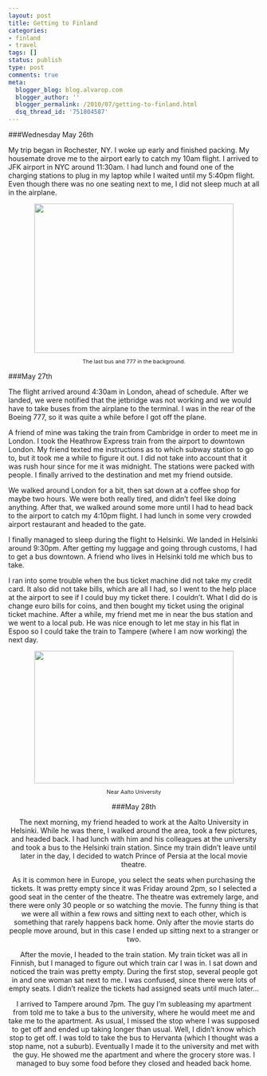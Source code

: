 ```yaml
---
layout: post
title: Getting to Finland
categories:
- finland
- travel
tags: []
status: publish
type: post
comments: true
meta:
  blogger_blog: blog.alvarop.com
  blogger_author: ''
  blogger_permalink: /2010/07/getting-to-finland.html
  dsq_thread_id: '751804587'
---
```


###Wednesday May 26th

My trip began in Rochester, NY. I woke up early and finished packing. My housemate drove me to the airport early to catch my 10am flight. I arrived to JFK airport in NYC around 11:30am. I had lunch and found one of the charging stations to plug in my laptop while I waited until my 5:40pm flight. Even though there was no one seating next to me, I did not sleep much at all in the airplane.

<div style="text-align: center;"><a onblur="try {parent.deselectBloggerImageGracefully();} catch(e) {}" href="/images/blgr/IMG_0010.JPG"><img style="display: block; margin: 0px auto 10px; text-align: center; cursor: pointer; width: 400px; height: 300px;" src="http://4.bp.blogspot.com/_k2p8q4xyXYc/TCytfk_zF9I/AAAAAAAAAIk/YSBEbCsWyLw/s400/IMG_0010.JPG" alt="" id="BLOGGER_PHOTO_ID_5488952803876607954" border="0" /></a><span style="font-size:78%;">The last bus and 777 in the background.</span></div>

###May 27th

The flight arrived around 4:30am in London, ahead of schedule.  After we landed, we were notified that the jetbridge was not working and we would have to take buses from the airplane to the terminal. I was in the rear of the Boeing 777, so it was quite a while before I got off the plane.

A friend of mine was taking the train from Cambridge in order to meet me in London. I took the Heathrow Express train from the airport to downtown London. My friend texted me instructions as to which subway station to go to, but it took me a while to figure it out. I did not take into account that it was rush hour since for me it was midnight. The stations were packed with people. I finally arrived to the destination and met my friend outside.

We walked around London for a bit, then sat down at a coffee shop for maybe two hours. We were both really tired, and didn’t feel like doing anything. After that, we walked around some more until I had to head back to the airport to catch my 4:10pm flight.  I had lunch in some very crowded airport restaurant and headed to the gate.

I finally managed to sleep during the flight to Helsinki. We landed in Helsinki around 9:30pm. After getting my luggage and going through customs, I had to get a bus downtown. A friend who lives in Helsinki told me which bus to take.

I ran into some trouble when the bus ticket machine did not take my credit card. It also did not take bills, which are all I had, so I went to the help place at the airport to see if I could buy my ticket there. I couldn’t. What I did do is change euro bills for coins, and then bought my ticket using the original ticket machine.  After a while, my friend met me in near the bus station and we went to a local pub. He was nice enough to let me stay in his flat in Espoo so I could take the train to Tampere (where I am now working) the next day.

<div style="text-align: center;"><a onblur="try {parent.deselectBloggerImageGracefully();} catch(e) {}" href="/images/blgr/IMG_1320_tonemapped.jpg"><img style="display: block; margin: 0px auto 10px; text-align: center; cursor: pointer; width: 400px; height: 266px;" src="http://2.bp.blogspot.com/_k2p8q4xyXYc/TCyt4UQq2xI/AAAAAAAAAIs/sAZZY2_F9gQ/s400/IMG_1320_tonemapped.jpg" alt="" id="BLOGGER_PHOTO_ID_5488953228880698130" border="0" /></a><span style="font-size:78%;">Near Aalto University</span>

###May 28th

The next morning, my friend headed to work at the Aalto University in Helsinki. While he was there, I walked around the area, took a few pictures, and headed back. I had lunch with him and his colleagues at the university and took a bus to the Helsinki train station. Since my train didn’t leave until later in the day, I decided to watch Prince of Persia at the local movie theatre.

As it is common here in Europe, you select the seats when purchasing the tickets. It was pretty empty since it was Friday around 2pm, so I selected a good seat in the center of the theatre.  The theatre was extremely large, and there were only 30 people or so watching the movie. The funny thing is that we were all within a few rows and sitting next to each other, which is something that rarely happens back home. Only after the movie starts do people move around, but in this case I ended up sitting next to a stranger or two.

After the movie, I headed to the train station. My train ticket was all in Finnish, but I managed to figure out which train car I was in. I sat down and noticed the train was pretty empty. During the first stop, several people got in and one woman sat next to me. I was confused, since there were lots of empty seats. I didn’t realize the tickets had assigned seats until much later…

I arrived to Tampere around 7pm. The guy I’m subleasing my apartment from told me to take a bus to the university, where he would meet me and take me to the apartment. As usual, I missed the stop where I was supposed to get off and ended up taking longer than usual. Well, I didn’t know which stop to get off. I was told to take the bus to Hervanta (which I thought was a stop name, not a suburb). Eventually I made it to the university and met with the guy. He showed me the apartment and where the grocery store was. I managed to buy some food before they closed and headed back home.
